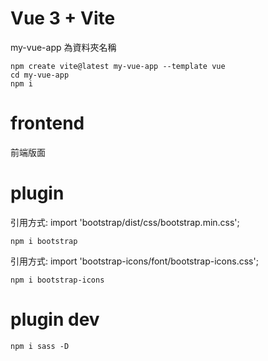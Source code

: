 # Vue 3 + Vite
my-vue-app 為資料夾名稱
```
npm create vite@latest my-vue-app --template vue
cd my-vue-app
npm i
```
# frontend
前端版面

# plugin
引用方式: import 'bootstrap/dist/css/bootstrap.min.css';
```
npm i bootstrap 
```
引用方式: import 'bootstrap-icons/font/bootstrap-icons.css';
```
npm i bootstrap-icons
```

# plugin dev
```
npm i sass -D
```